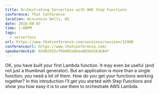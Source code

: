 ```yaml
---
title: Orchestrating Serverless with AWS Step Functions
conference: That Conference
location: Wisconsin Dells, WI
date: 2018-08-07
time: 1:00PM
tags:
  - serverless
url: https://www.thatconference.com/sessions/session/12480
conferenceurl: https://www.thatconference.com/
speakerdeckid: 65d02933cf69405abbaa065bd161b847
---
```

OK, you have built your first Lambda function. It may even be useful (and not just a thumbnail generator). But an application is more than a single function; you need a lot of them. How do you get your functions working together? In this introduction I’ll get you started with Step Functions and show you how easy it is to use them to orchestrate AWS Lambda.